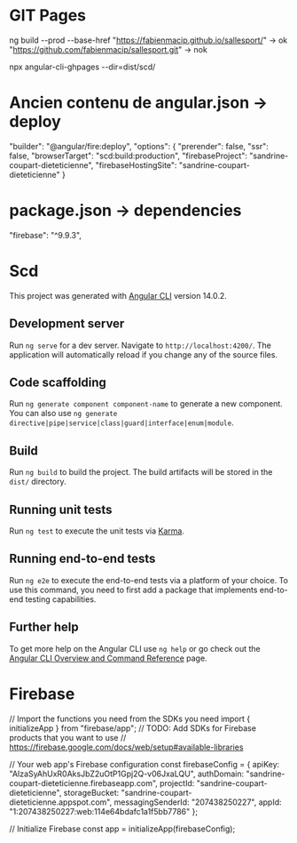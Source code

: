 # GIT Pages
ng build --prod --base-href "https://fabienmacip.github.io/sallesport/" -> ok
"https://github.com/fabienmacip/sallesport.git" -> nok


npx angular-cli-ghpages --dir=dist/scd/



# Ancien contenu de angular.json -> deploy
  "builder": "@angular/fire:deploy",
  "options": {
    "prerender": false,
    "ssr": false,
    "browserTarget": "scd:build:production",
      "firebaseProject": "sandrine-coupart-dieteticienne",
    "firebaseHostingSite": "sandrine-coupart-dieteticienne"
  }

# package.json -> dependencies
"firebase": "^9.9.3", 
# Scd

This project was generated with [Angular CLI](https://github.com/angular/angular-cli) version 14.0.2.

## Development server

Run `ng serve` for a dev server. Navigate to `http://localhost:4200/`. The application will automatically reload if you change any of the source files.

## Code scaffolding

Run `ng generate component component-name` to generate a new component. You can also use `ng generate directive|pipe|service|class|guard|interface|enum|module`.

## Build

Run `ng build` to build the project. The build artifacts will be stored in the `dist/` directory.

## Running unit tests

Run `ng test` to execute the unit tests via [Karma](https://karma-runner.github.io).

## Running end-to-end tests

Run `ng e2e` to execute the end-to-end tests via a platform of your choice. To use this command, you need to first add a package that implements end-to-end testing capabilities.

## Further help

To get more help on the Angular CLI use `ng help` or go check out the [Angular CLI Overview and Command Reference](https://angular.io/cli) page.

# Firebase

// Import the functions you need from the SDKs you need
import { initializeApp } from "firebase/app";
// TODO: Add SDKs for Firebase products that you want to use
// https://firebase.google.com/docs/web/setup#available-libraries

// Your web app's Firebase configuration
const firebaseConfig = {
  apiKey: "AIzaSyAhUxR0AksJbZ2uOtP1Gpj2Q-v06JxaLQU",
  authDomain: "sandrine-coupart-dieteticienne.firebaseapp.com",
  projectId: "sandrine-coupart-dieteticienne",
  storageBucket: "sandrine-coupart-dieteticienne.appspot.com",
  messagingSenderId: "207438250227",
  appId: "1:207438250227:web:114e64bdafc1a1f5bb7786"
};

// Initialize Firebase
const app = initializeApp(firebaseConfig);

